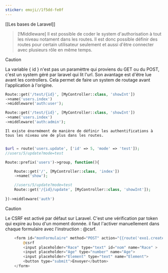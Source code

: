 ```yaml
---
sticker: emoji//1f5dd-fe0f
---
```


[[Les bases de Laravel]]


> [!Middleware]
> Il est possible de coder le system d'authorisation à tout les niveau notament dans les routes. Il est donc possible définir des routes pour certain utilisateur seulement et aussi d'être connecter avec plusieurs rôle en même temps.


> [!Caution]
> La variable { id } n'est pas un paramèttre qui proviens du GET ou du POST, c'est un system géré par laravel qui lit l'url. Son avantage est d'être lue avant les controllers. Cela permet de faire un system de routage avant l'application à l'origine. 

```php
Route::get('/test/{id}', [MyController::class, 'showInt'])
->name('users.index')
->middleware('auth:user');

Route::get('/test/{id}', [MyController::class, 'showInt'])
->name('users.index')
->middleware('auth:admin');

```

	Il existe énormément de manière de définir les authentifications à tous les niveau une de plus dans les routes. 


```php

$url = route('users.update', ['id' => 5, 'mode' => 'test']);
//users/5/update?mode=test

Route::prefix('users')->group, function(){

	Route::get('/', [MyController::class, 'index'])
	->name('show');

	//users/5/update?mode=test
	Route::get('/{id}/update', [MyController::class, 'showInt']);
	
})->middleware('auth')

```



> [!caution]
> Le CSRF est activé par défaut sur Laravel. C'est une vérification par token qui expire au bou d'un moment donnée. il faut l'activer manuellement dans chaque formulaire avec l'instruction : @csrf.


```php
    <form id="monFormulaire" method="POST" action="{{route('exo1.create')}}">
        @csrf
        <input placeholder="Race" type="text" id="nom" name="Race" >
        <input placeholder="Age" type="number" name="Age">
        <input placeholder="Element" type="text" name="Element">
        <button type="submit">Envoyer</button>
    </form>
```